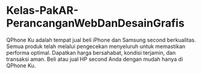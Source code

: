 # Kelas-PakAR-PerancanganWebDanDesainGrafis
QPhone Ku adalah tempat jual beli iPhone dan Samsung second berkualitas. Semua produk telah melalui pengecekan menyeluruh untuk memastikan performa optimal. Dapatkan harga bersahabat, kondisi terjamin, dan transaksi aman. Beli atau jual HP second Anda dengan mudah hanya di QPhone Ku.
